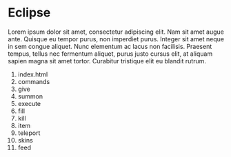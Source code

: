 # Eclipse
Lorem ipsum dolor sit amet, consectetur adipiscing elit. Nam sit amet augue ante. Quisque eu tempor purus, non imperdiet purus. Integer sit amet neque in sem congue aliquet. Nunc elementum ac lacus non facilisis. Praesent tempus, tellus nec fermentum aliquet, purus justo cursus elit, at aliquam sapien magna sit amet tortor. Curabitur tristique elit eu blandit rutrum.

1. index.html
2. commands
  1. give
  2. summon
  3. execute
  4. fill
  5. kill
  6. item
  7. teleport
3. skins
4. feed